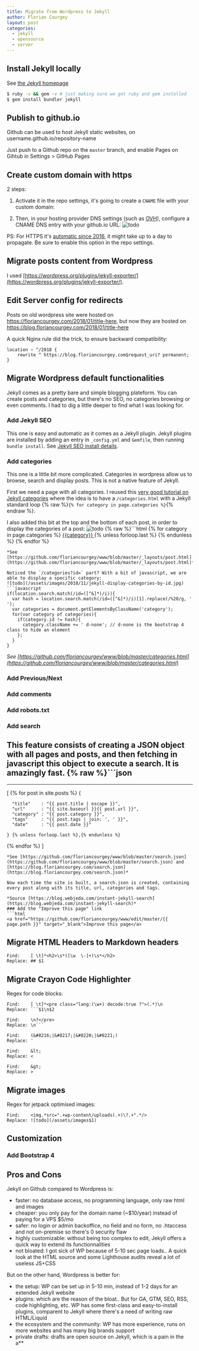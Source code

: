 ```yaml
---
title: Migrate from Wordpress to Jekyll
author: Florian Courgey
layout: post
categories:
  - jekyll
  - opensource
  - server
---
```

## Install Jekyll locally
See [the Jekyll homepage](https://jekyllrb.com/)
```bash
$ ruby -v && gem -v # just making sure we got ruby and gem installed
$ gem install bundler jekyll
```
## Publish to github.io
Github can be used to host Jekyll static websites, on username.github.io/repository-name

Just push to a Github repo on the `master` branch, and enable Pages on Gihtub in Settings > GitHub Pages
## Create custom domain with https
2 steps:
1. Activate it in the repo settings, it's going to create a `CNAME` file with your custom domain:

2. Then, in your hosting provider DNS settings (such as [OVH](https://www.ovh.co.uk/domains/)), configure a CNAME DNS entry with your github.io URL:
![todo](/assets/images/2018/11/ovh-dns-blog-floriancourgey-com.jpg)

PS: For HTTPS it's [automatic since 2016](https://help.github.com/articles/securing-your-github-pages-site-with-https/), it might take up to a day to propagate. Be sure to enable this option in the repo settings.

## Migrate posts content from Wordpress
I used [https://wordpress.org/plugins/jekyll-exporter/](https://wordpress.org/plugins/jekyll-exporter/).

## Edit Server config for redirects
Posts on old wordpress site were hosted on https://floriancourgey.com/2018/01/title-here, but now they are hosted on https://blog.floriancourgey.com/2018/01/title-here

A quick Nginx rule did the trick, to ensure backward compatibility:
```nginx
location ~ ^/2018 {
	rewrite ^ https://blog.floriancourgey.com$request_uri? permanent;
}
```

## Migrate Wordpress default functionalities
Jekyll comes as a pretty bare and simple blogging plateform. You can create posts and categories, but there's no SEO, no categories browsing or even comments. I had to dig a little deeper to find what I was looking for.

### Add Jekyll SEO
This one is easy and automatic as it comes as a Jekyll plugin. Jekyll plugins are installed by adding an entry in `_config.yml` and `Gemfile`, then running `bundle install`. See [Jekyll SEO install details](https://github.com/jekyll/jekyll-seo-tag/blob/master/docs/installation.md).
### Add categories
This one is a little bit more complicated. Categories in wordpress allow us to browse, search and display posts. This is not a native feature of Jekyll.

First we need a page with all categories. I reused this [very good tutorial on Jekyll categories](https://blog.webjeda.com/jekyll-categories/) where the idea is to have a `/categories.html` with a Jekyll standard loop {% raw %}`{% for category in page.categories %}`{% endraw %}.

I also added this bit at the top and the bottom of each post, in order to display the categories of a post:
![todo](/assets/images/2018/11/wordpress-to-jekyll-categories-display.jpg)
{% raw %}```html
{% for category in page.categories %}
  <a href="{{site.baseurl}}/categories?id={{category|slugize}}"
    class="badge badge-info">
    <i class="fas fa-tag"></i> {{category}}
  </a>
  {% unless forloop.last %}&nbsp;{% endunless %}
{% endfor %}
```{% endraw %}
*See [https://github.com/floriancourgey/www/blob/master/_layouts/post.html](https://github.com/floriancourgey/www/blob/master/_layouts/post.html)*

Noticed the `/categories?id=` part? With a bit of javascript, we are able to display a specific category:
![todo](/assets/images/2018/11/jekyll-display-categories-by-id.jpg)
```javascript
if(location.search.match(/id=([^&]*)/i)){
  var hash = location.search.match(/id=([^&]*)/i)[1].replace(/%20/g, ' ');
  var categories = document.getElementsByClassName('category');
  for(var category of categories){
    if(category.id != hash){
      category.className += ' d-none'; // d-none is the bootstrap 4 class to hide an element
    };
  }
}
```
*See [https://github.com/floriancourgey/www/blob/master/categories.html](https://github.com/floriancourgey/www/blob/master/categories.html)*

### Add Previous/Next
### Add comments
### Add robots.txt
### Add search
This feature consists of creating a JSON object with all pages and posts, and then fetching in javascript this object to execute a search. It is amazingly fast.
{% raw %}```json
---
---
[
  {% for post in site.posts %}
    {

      "title"    : "{{ post.title | escape }}",
      "url"      : "{{ site.baseurl }}{{ post.url }}",
      "category" : "{{ post.category }}",
      "tags"     : "{{ post.tags | join: ', ' }}",
      "date"     : "{{ post.date }}"

    } {% unless forloop.last %},{% endunless %}
  {% endfor %}
]

```{% endraw %}
*See [https://github.com/floriancourgey/www/blob/master/search.json](https://github.com/floriancourgey/www/blob/master/search.json) and [https://blog.floriancourgey.com/search.json](https://blog.floriancourgey.com/search.json)*

Now each time the site is built, a search.json is created, containing every post along with its title, url, categories and tags.

*Source [https://blog.webjeda.com/instant-jekyll-search](https://blog.webjeda.com/instant-jekyll-search)*
### Add the "Improve this page" link
```html
<a href="https://github.com/floriancourgey/www/edit/master/{{ page.path }}" target="_blank">Improve this page</a>
```

## Migrate HTML Headers to Markdown headers
```
Find:    [ \t]*<h2>\s*([\w  \-]+)\s*</h2>
Replace: ## $1
```

## Migrate Crayon Code Highlighter
Regex for code blocks:
```
Find:    [ \t]*<pre class="lang:(\w+) decode:true ?">(.*)\n
Replace: ```$1\n$2

Find:    \n?</pre>
Replace: \n```

Find:    (&#8216;|&#8217;|&#8220;|&#8221;)
Replace: '

Find:    &lt;
Replace: <

Find:    &gt;
Replace: >
```


## Migrate images
Regex for jetpack optimised images:
~~~
Find:    <img.*src=".+wp-content/uploads(.+)\?.+".*/>
Replace: ![todo](/assets/images$1)
~~~

## Customization
### Add Bootstrap 4

## Pros and Cons
Jekyll on Github compared to Wordpress is:
- faster: no database access, no programming language, only raw html and images
- cheaper: you only pay for the domain name (~$10/year) instead of paying for a VPS $5/mo
- safer: no login or admin backoffice, no field and no form, no .htaccess and not on-premise so there's 0 security flaw
- highly customizable: without being too complex to edit, Jekyll offers a quick way to extend its functionnalities
- not bloated: I got sick of WP because of 5-10 sec page loads.. A quick look at the HTML source and some Lighthouse audits reveal a lot of useless JS+CSS

But on the other hand, Wordpress is better for:
- the setup: WP can be set up in 5-10 min, instead of 1-2 days for an extended Jekyll website
- plugins: which are the reason of the bloat.. But for GA, GTM, SEO, RSS, code highlighting, etc. WP has some first-class and easy-to-install plugins, comparent to Jekyll where there's a need of writing raw HTML/Liquid
- the ecosystem and the community: WP has more experience, runs on more websites and has many big brands support
- private drafts: drafts are open source on Jekyll, which is a pain in the a**
